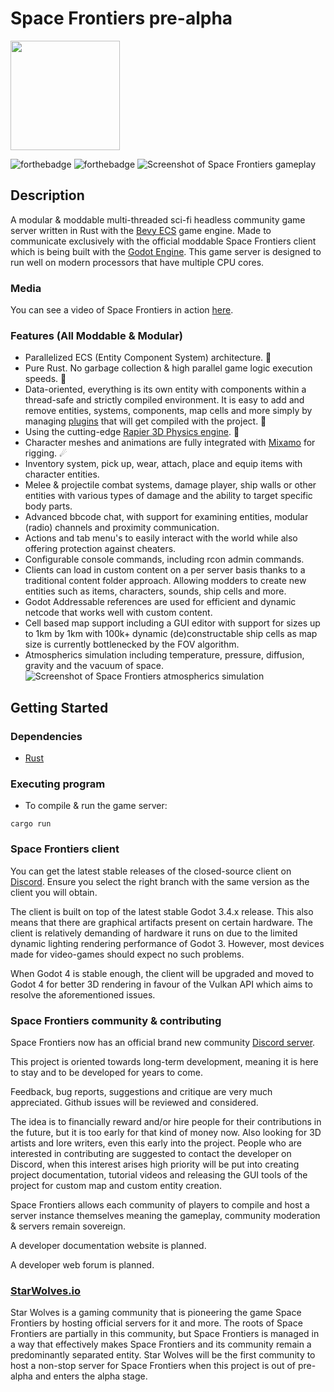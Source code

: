 # Space Frontiers pre-alpha
<img src="https://i.imgur.com/4CI2rb4.png" data-canonical-src="https://starwolves.io/images/sflogo.png" width="175" height="175"/>
  

![forthebadge](https://forthebadge.com/images/badges/made-with-rust.svg) ![forthebadge](https://forthebadge.com/images/badges/powered-by-black-magic.svg)
![Screenshot of Space Frontiers gameplay](https://starwolves.io/images/sfss.png)
  

## Description

  

A modular & moddable multi-threaded sci-fi headless community game server written in Rust with the [Bevy ECS](https://bevyengine.org/) game engine. Made to communicate exclusively with the official moddable Space Frontiers client which is being built with the [Godot Engine](https://godotengine.org/).
This game server is designed to run well on modern processors that have multiple CPU cores.

### Media
You can see a video of Space Frontiers in action [here](https://youtu.be/Qa-Y_PxzeiI).
  
### Features (All Moddable & Modular)
* Parallelized ECS (Entity Component System) architecture. 📡
* Pure Rust. No garbage collection & high parallel game logic execution speeds. 🌟
* Data-oriented, everything is its own entity with components within a thread-safe and strictly compiled environment. It is easy to add and remove entities, systems, components, map cells and more simply by managing [plugins](https://bevyengine.org/learn/book/getting-started/plugins/) that will get compiled with the project. 🔭
* Using the cutting-edge [Rapier 3D Physics engine](https://rapier.rs/). 🚀
* Character meshes and animations are fully integrated with [Mixamo](https://www.mixamo.com/) for rigging. ☄
* Inventory system, pick up, wear, attach, place and equip items with character entities.
* Melee & projectile combat systems, damage player, ship walls or other entities with various types of damage and the ability to target specific body parts.
* Advanced bbcode chat, with support for examining entities, modular (radio) channels and proximity communication.
* Actions and tab menu's to easily interact with the world while also offering protection against cheaters.
* Configurable console commands, including rcon admin commands.
* Clients can load in custom content on a per server basis thanks to a traditional content folder approach. Allowing modders to create new entities such as items, characters, sounds, ship cells and more.
* Godot Addressable references are used for efficient and dynamic netcode that works well with custom content.
* Cell based map support including a GUI editor with support for sizes up to 1km by 1km with 100k+ dynamic (de)constructable ship cells as map size is currently bottlenecked by the FOV algorithm. 
* Atmospherics simulation including temperature, pressure, diffusion, gravity and the vacuum of space.
![Screenshot of Space Frontiers atmospherics simulation](https://starwolves.io/images/sfatmosss.png)

## Getting Started

### Dependencies



* [Rust](https://www.rust-lang.org/)

  

  

### Executing program

  

* To compile & run the game server:

```
cargo run
```

### Space Frontiers client
You can get the latest stable releases of the closed-source client on [Discord](https://discord.gg/yYpMun9CTT).
Ensure you select the right branch with the same version as the client you will obtain.

The client is built on top of the latest stable Godot 3.4.x release. This also means that there are graphical artifacts present on certain hardware. The client is relatively demanding of hardware it runs on due to the limited dynamic lighting rendering performance of Godot 3.
However, most devices made for video-games should expect no such problems.

When Godot 4 is stable enough, the client will be upgraded and moved to Godot 4 for better 3D rendering in favour of the Vulkan API  which aims to resolve the aforementioned issues.


### Space Frontiers community & contributing
Space Frontiers now has an official brand new community [Discord server](https://discord.gg/yYpMun9CTT).


This project is oriented towards long-term development, meaning it is here to stay and to be developed for years to come.

Feedback, bug reports, suggestions and critique are very much appreciated. Github issues will be reviewed and considered.

The idea is to financially reward and/or hire people for their contributions in the future, but it is too early for that kind of money now.
Also looking for 3D artists and lore writers, even this early into the project.
People who are interested in contributing are suggested to contact the developer on Discord, when this interest arises high priority will be put into creating project documentation, tutorial videos and releasing the GUI tools of the project for custom map and custom entity creation.

Space Frontiers allows each community of players to compile and host a server instance themselves meaning the gameplay, community moderation & servers remain sovereign.

A developer documentation website is planned.

A developer web forum is planned.



### [StarWolves.io](https://starwolves.io)
Star Wolves is a gaming community that is pioneering the game Space Frontiers by hosting official servers for it and more.
The roots of Space Frontiers are partially in this community, but Space Frontiers is managed in a way that effectively makes Space Frontiers and its community remain a predominantly separated entity.
Star Wolves will be the first community to host a non-stop server for Space Frontiers when this project is out of pre-alpha and enters the alpha stage.
